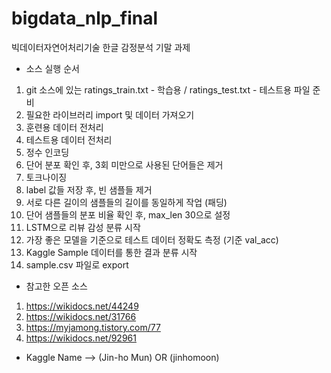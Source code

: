 # bigdata_nlp_final
빅데이터자연어처리기술 한글 감정분석 기말 과제

- 소스 실행 순서

1. git 소스에 있는 ratings_train.txt - 학습용 / ratings_test.txt - 테스트용 파일 준비
2. 필요한 라이브러리 import 및 데이터 가져오기
3. 훈련용 데이터 전처리
4. 테스트용 데이터 전처리
5. 정수 인코딩
6. 단어 분포 확인 후, 3회 미만으로 사용된 단어들은 제거
7. 토크나이징
8. label 값들 저장 후, 빈 샘플들 제거
9. 서로 다른 길이의 샘플들의 길이를 동일하게 작업 (패딩)
10. 단어 샘플들의 분포 비율 확인 후, max_len 30으로 설정
11. LSTM으로 리뷰 감성 분류 시작
12. 가장 좋은 모델을 기준으로 테스트 데이터 정확도 측정 (기준 val_acc)
13. Kaggle Sample 데이터를 통한 결과 분류 시작
14. sample.csv 파일로 export

- 참고한 오픈 소스

1. https://wikidocs.net/44249
2. https://wikidocs.net/31766
3. https://myjamong.tistory.com/77
4. https://wikidocs.net/92961

- Kaggle Name --> (Jin-ho Mun) OR (jinhomoon)
